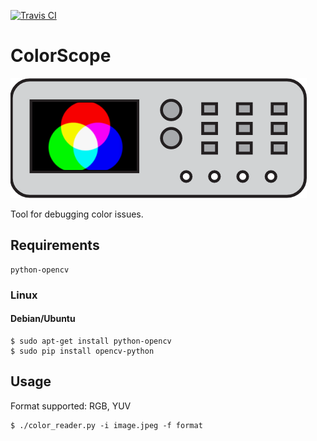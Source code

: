 [![Travis CI](https://travis-ci.org/michalkielan/PixelClicker.svg?branch=master)](https://travis-ci.org/michalkielan/PixelClicker)

# ColorScope

![Logot](res/logo.png)

Tool for debugging color issues.

## Requirements 
```
python-opencv
```

### Linux

#### Debian/Ubuntu
```
$ sudo apt-get install python-opencv
$ sudo pip install opencv-python
```

## Usage
Format supported: RGB, YUV

```
$ ./color_reader.py -i image.jpeg -f format
```
